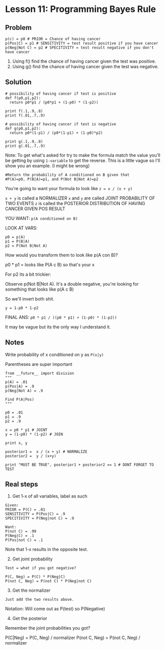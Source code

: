 # Lesson 11: Programming Bayes Rule

## Problem 
```
p(c) = p0 # PRIOR = Chance of having cancer
p(Pos|C) = p1 # SENSITIVITY = test result positive if you have cancer 
p(Neg|Not C) = p2 # SPECITIVITY = test result negative if you don't have cancer
```

1. Using f() find the chance of having cancer given the test was positive.
2. Using g() find the chance of having cancer given the test was negative.

## Solution
```
# possibility of having cancer if test is positive
def f(p0,p1,p2):
  return p0*p1 / (p0*p1 + (1-p0) * (1-p2))

print f(.1,.9,.8)
print f(.01,.7,.9)

# possibility of having cancer if test is negative
def g(p0,p1,p2):
  return p0*(1-p1) / (p0*(1-p1) + (1-p0)*p2)

print g(.1,.9,.8)
print g(.01,.7,.9)
```

Note: To get what's asked for try to make the formula match the value you'll be getting by using `1-variable` to get the reverse. This is a little vague so I'll show you an example. (I might be wrong)

```
#Return the probability of A conditioned on B given that 
#P(A)=p0, P(B|A)=p1, and P(Not B|Not A)=p2 
```

You're going to want your formula to look like
`z = x / (x + y)`

`x + y` is called a NORMALIZER
`x` and `y` are called JOINT PROBABILITY OF TWO EVENTS
`z` is called the POSTERIOR DISTRIBUTION OF HAVING CANCER GIVEN POS RESULT

YOU WANT: `p(A conditioned on B)`

LOOK AT VARS:
```
p0 = p(A)
p1 = P(B|A)
p2 = P(Not B|Not A)
```

How would you transform them to look like p(A con B)?

p0 * p1 = looks like P(A c B) so that's your x

For p2 its a bit trickier:

Observe p(Not B|Not A). It's a double negative, you're looking for something that looks like p(A c B)

So we'll invert both shit.

`y = 1-p0 * 1-p2 `

FINAL ANS: `p0 * p1 / ((p0 * p1) + (1-p0) * (1-p2))`

It may be vague but its the only way I understand it.



## Notes

Write probability of x conditioned on y as 
`P(x|y)`

Parentheses are super important
```
from __future__ import division
"""
p(A) = .01
p(Pos|A) = .9
p(Neg|Not A) = .9

Find P(A|Pos)
"""

p0 = .01
p1 = .9
p2 = .9

x = p0 * p1 # JOINT
y = (1-p0) * (1-p2) # JOIN

print x, y

posterior1 =  x / (x + y) # NORMALIZE
posterior2 =  y / (x+y)

print "MUST BE TRUE", posterior1 + posterior2 == 1 # DONT FORGET TO TEST

```

## Real steps

1. Get 1-x of all variables, label as such
```
Given:
PRIOR = P(C) = .01
SENSITIVITY = P(Pos|C) = .9
SPECITIVITY = P(Neg|not C) = .9

Want:
P(not C) = .99
P(Neg|C) = .1
P(Pos|not C) = .1
```

Note that 1-x results in the opposite test.

2. Get joint probability 
```
Test = what if you got negative?

P(C, Neg) = P(C) * P(Neg|C)
P(not C, Neg) = P(not C) * P(Neg|not C)
```
3. Get the normalizer

```
Just add the two results above.
```

Notation: Will come out as P(test) so P(Negative)

4. Get the posterior

Remember the joint probabilities you got?

P(C|Neg) = P(C, Neg) / normalizer
P(not C, Neg) = P(not C, Neg) / normalizer
